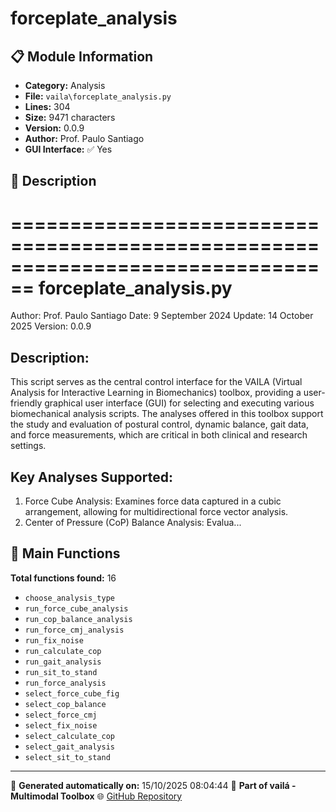 # forceplate_analysis

## 📋 Module Information

- **Category:** Analysis
- **File:** `vaila\forceplate_analysis.py`
- **Lines:** 304
- **Size:** 9471 characters
- **Version:** 0.0.9
- **Author:** Prof. Paulo Santiago
- **GUI Interface:** ✅ Yes

## 📖 Description


================================================================================
forceplate_analysis.py
================================================================================
Author: Prof. Paulo Santiago
Date: 9 September 2024
Update: 14 October 2025
Version: 0.0.9

Description:
------------
This script serves as the central control interface for the VAILA (Virtual Analysis
for Interactive Learning in Biomechanics) toolbox, providing a user-friendly graphical
user interface (GUI) for selecting and executing various biomechanical analysis scripts.
The analyses offered in this toolbox support the study and evaluation of postural control,
dynamic balance, gait data, and force measurements, which are critical in both clinical
and research settings.

Key Analyses Supported:
-----------------------
1. Force Cube Analysis: Examines force data captured in a cubic arrangement, allowing for
   multidirectional force vector analysis.
2. Center of Pressure (CoP) Balance Analysis: Evalua...

## 🔧 Main Functions

**Total functions found:** 16

- `choose_analysis_type`
- `run_force_cube_analysis`
- `run_cop_balance_analysis`
- `run_force_cmj_analysis`
- `run_fix_noise`
- `run_calculate_cop`
- `run_gait_analysis`
- `run_sit_to_stand`
- `run_force_analysis`
- `select_force_cube_fig`
- `select_cop_balance`
- `select_force_cmj`
- `select_fix_noise`
- `select_calculate_cop`
- `select_gait_analysis`
- `select_sit_to_stand`




---

📅 **Generated automatically on:** 15/10/2025 08:04:44
🔗 **Part of vailá - Multimodal Toolbox**
🌐 [GitHub Repository](https://github.com/vaila-multimodaltoolbox/vaila)

